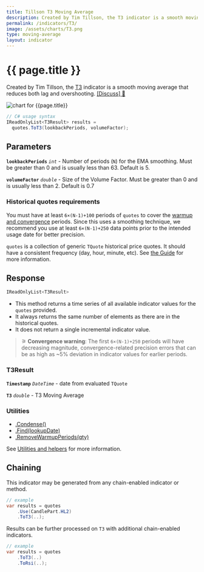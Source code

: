 ```yaml
---
title: Tillson T3 Moving Average
description: Created by Tim Tillson, the T3 indicator is a smooth moving average that reduces both lag and overshooting.
permalink: /indicators/T3/
image: /assets/charts/T3.png
type: moving-average
layout: indicator
---
```


# {{ page.title }}

Created by Tim Tillson, the [T3](https://www.forexfactory.com/attachment.php/845855?attachmentid=845855&d=1322724313) indicator is a smooth moving average that reduces both lag and overshooting.
[[Discuss] &#128172;]({{site.github.repository_url}}/discussions/332 "Community discussion about this indicator")

![chart for {{page.title}}]({{site.baseurl}}{{page.image}})

```csharp
// C# usage syntax
IReadOnlyList<T3Result> results =
  quotes.ToT3(lookbackPeriods, volumeFactor);
```

## Parameters

**`lookbackPeriods`** _`int`_ - Number of periods (`N`) for the EMA smoothing.  Must be greater than 0 and is usually less than 63.  Default is 5.

**`volumeFactor`** _`double`_ - Size of the Volume Factor.  Must be greater than 0 and is usually less than 2.  Default is 0.7

### Historical quotes requirements

You must have at least `6×(N-1)+100` periods of `quotes` to cover the [warmup and convergence]({{site.github.repository_url}}/discussions/688) periods.  Since this uses a smoothing technique, we recommend you use at least `6×(N-1)+250` data points prior to the intended usage date for better precision.

`quotes` is a collection of generic `TQuote` historical price quotes.  It should have a consistent frequency (day, hour, minute, etc).  See [the Guide]({{site.baseurl}}/guide/#historical-quotes) for more information.

## Response

```csharp
IReadOnlyList<T3Result>
```

- This method returns a time series of all available indicator values for the `quotes` provided.
- It always returns the same number of elements as there are in the historical quotes.
- It does not return a single incremental indicator value.

>&#9886; **Convergence warning**: The first `6×(N-1)+250` periods will have decreasing magnitude, convergence-related precision errors that can be as high as ~5% deviation in indicator values for earlier periods.

### T3Result

**`Timestamp`** _`DateTime`_ - date from evaluated `TQuote`

**`T3`** _`double`_ - T3 Moving Average

### Utilities

- [.Condense()]({{site.baseurl}}/utilities#condense)
- [.Find(lookupDate)]({{site.baseurl}}/utilities#find-indicator-result-by-date)
- [.RemoveWarmupPeriods(qty)]({{site.baseurl}}/utilities#remove-warmup-periods)

See [Utilities and helpers]({{site.baseurl}}/utilities#utilities-for-indicator-results) for more information.

## Chaining

This indicator may be generated from any chain-enabled indicator or method.

```csharp
// example
var results = quotes
    .Use(CandlePart.HL2)
    .ToT3(..);
```

Results can be further processed on `T3` with additional chain-enabled indicators.

```csharp
// example
var results = quotes
    .ToT3(..)
    .ToRsi(..);
```
